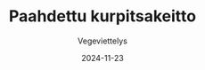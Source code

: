 ---
title: "Paahdettu kurpitsakeitto"
image: "https://vegaanibotti.lauravuo.me/2024/11/2024-11-23_small.png"
date: 2024-11-23
receipt_url: "https://vegeviettelys.fi/paahdettu-kurpitsakeitto-ja/"
author: "Vegeviettelys"
---